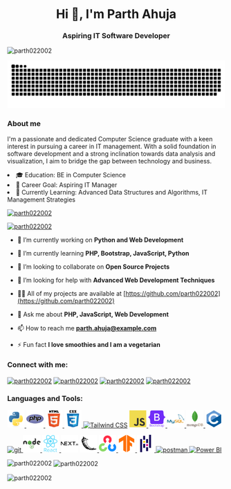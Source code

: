 <h1 align="center">Hi 👋, I'm Parth Ahuja</h1>
<h3 align="center">Aspiring IT Software Developer</h3>

<p align="left"> <img src="https://komarev.com/ghpvc/?username=parth022002&label=Profile%20views&color=0e75b6&style=flat" alt="parth022002" /> </p>

<picture>
  <source
    media="(prefers-color-scheme: dark)"
    srcset="https://raw.githubusercontent.com/platane/snk/output/github-contribution-grid-snake-dark.svg"
  />
  <source
    media="(prefers-color-scheme: light)"
    srcset="https://raw.githubusercontent.com/platane/snk/output/github-contribution-grid-snake.svg"
  />
  <img
    alt="github contribution grid snake animation"
    src="https://raw.githubusercontent.com/platane/snk/output/github-contribution-grid-snake.svg"
  />
</picture>

<h3 align="left">About me</h3>
<p align="left"> I'm a passionate and dedicated Computer Science graduate with a keen interest in pursuing a career in IT management. With a solid foundation in software development and a strong inclination towards data analysis and visualization, I aim to bridge the gap between technology and business. 
  <li align="left">🎓 Education: BE in Computer Science</li>
  <li align="left">🎯 Career Goal: Aspiring IT Manager</li>
  <li align="left">🌱 Currently Learning: Advanced Data Structures and Algorithms, IT Management Strategies</li>
</p>

<p align="left"> <a href="https://github.com/ryo-ma/github-profile-trophy"><img src="https://github-profile-trophy.vercel.app/?username=parth022002" alt="parth022002" /></a> </p>

<p align="left"> <a href="https://twitter.com/parth022002" target="blank"><img src="https://img.shields.io/twitter/follow/parth022002?logo=twitter&style=for-the-badge" alt="parth022002" /></a> </p>

- 🔭 I’m currently working on **Python and Web Development**

- 🌱 I’m currently learning **PHP, Bootstrap, JavaScript, Python**

- 👯 I’m looking to collaborate on **Open Source Projects**

- 🤝 I’m looking for help with **Advanced Web Development Techniques**

- 👨‍💻 All of my projects are available at [https://github.com/parth022002](https://github.com/parth022002)

- 💬 Ask me about **PHP, JavaScript, Web Development**

- 📫 How to reach me **parth.ahuja@example.com**

- ⚡ Fun fact **I love smoothies and I am a vegetarian**

<h3 align="left">Connect with me:</h3>
<p align="left">
<a href="https://leetcode.com/u/parthahuja021102/" target="blank"><img align="center" src="https://raw.githubusercontent.com/rahuldkjain/github-profile-readme-generator/master/src/images/icons/Social/leet-code.svg" alt="parth022002" height="30" width="40" /></a>
<a href="https://www.linkedin.com/in/parth-ahuja-189831225/" target="blank"><img align="center" src="https://raw.githubusercontent.com/rahuldkjain/github-profile-readme-generator/master/src/images/icons/Social/linked-in-alt.svg" alt="parth022002" height="30" width="40" /></a>
<a href="https://www.instagram.com/parth._.ahuja/?next=%2F" target="blank"><img align="center" src="https://raw.githubusercontent.com/rahuldkjain/github-profile-readme-generator/master/src/images/icons/Social/instagram.svg" alt="parth022002" height="30" width="40" /></a>
<a href="https://x.com/Parth_ahuja_" target="blank"><img align="center" src="https://raw.githubusercontent.com/rahuldkjain/github-profile-readme-generator/master/src/images/icons/Social/twitter.svg" alt="parth022002" height="30" width="40" /></a>

</p>

<h3 align="left">Languages and Tools:</h3>
<p align="left"> 
<a href="https://www.python.org" target="_blank" rel="noreferrer"> <img src="https://raw.githubusercontent.com/devicons/devicon/master/icons/python/python-original.svg" alt="python" width="40" height="40"/> </a>
<a href="https://www.php.net" target="_blank" rel="noreferrer"> <img src="https://raw.githubusercontent.com/devicons/devicon/master/icons/php/php-original.svg" alt="php" width="40" height="40"/> </a>
<a href="https://www.w3.org/html/" target="_blank" rel="noreferrer"> <img src="https://raw.githubusercontent.com/devicons/devicon/master/icons/html5/html5-original-wordmark.svg" alt="html5" width="40" height="40"/> </a>
<a href="https://www.w3schools.com/css/" target="_blank" rel="noreferrer"> <img src="https://raw.githubusercontent.com/devicons/devicon/master/icons/css3/css3-original-wordmark.svg" alt="css3" width="40" height="40"/> </a>
<a href="https://tailwindcss.com/" target="_blank" rel="noreferrer"><img src="https://www.vectorlogo.zone/logos/tailwindcss/tailwindcss-icon.svg" alt="Tailwind CSS" width="40" height="40"/></a>
<a href="https://developer.mozilla.org/en-US/docs/Web/JavaScript" target="_blank" rel="noreferrer"> <img src="https://raw.githubusercontent.com/devicons/devicon/master/icons/javascript/javascript-original.svg" alt="javascript" width="40" height="40"/> </a> 
<a href="https://getbootstrap.com" target="_blank" rel="noreferrer"> <img src="https://raw.githubusercontent.com/devicons/devicon/master/icons/bootstrap/bootstrap-plain-wordmark.svg" alt="bootstrap" width="40" height="40"/> </a>
<a href="https://www.mysql.com/" target="_blank" rel="noreferrer"> <img src="https://raw.githubusercontent.com/devicons/devicon/master/icons/mysql/mysql-original-wordmark.svg" alt="MySQL" width="40" height="40"/> </a>
<a href="https://www.mongodb.com/" target="_blank" rel="noreferrer"> <img src="https://raw.githubusercontent.com/devicons/devicon/master/icons/mongodb/mongodb-original-wordmark.svg" alt="mongodb" width="40" height="40"/> </a> 
<a href="https://www.cprogramming.com/" target="_blank" rel="noreferrer"> <img src="https://raw.githubusercontent.com/devicons/devicon/master/icons/c/c-original.svg" alt="c" width="40" height="40"/> </a> 

<a href="https://git-scm.com/" target="_blank" rel="noreferrer"> <img src="https://www.vectorlogo.zone/logos/git-scm/git-scm-icon.svg" alt="git" width="40" height="40"/> </a>
<a href="https://nodejs.org" target="_blank" rel="noreferrer"> <img src="https://raw.githubusercontent.com/devicons/devicon/master/icons/nodejs/nodejs-original-wordmark.svg" alt="nodejs" width="40" height="40"/> </a> 
<a href="https://reactjs.org/" target="_blank" rel="noreferrer"> <img src="https://raw.githubusercontent.com/devicons/devicon/master/icons/react/react-original-wordmark.svg" alt="react" width="40" height="40"/> </a>
<a href="https://nextjs.org/" target="_blank" rel="noreferrer"> <img src="https://raw.githubusercontent.com/devicons/devicon/master/icons/nextjs/nextjs-original-wordmark.svg" alt="Next.js" width="40" height="40"/></a>
<a href="https://flask.palletsprojects.com/" target="_blank" rel="noreferrer"> <img src="https://raw.githubusercontent.com/devicons/devicon/master/icons/flask/flask-original.svg" alt="Flask" width="40" height="40"/> </a>
<a href="https://opencv.org/" target="_blank" rel="noreferrer"> <img src="https://raw.githubusercontent.com/devicons/devicon/master/icons/opencv/opencv-original.svg" alt="OpenCV" width="40" height="40"/> </a>
<a href="https://www.tensorflow.org/" target="_blank" rel="noreferrer"> <img src="https://raw.githubusercontent.com/devicons/devicon/master/icons/tensorflow/tensorflow-original.svg" alt="TensorFlow" width="40" height="40"/> </a>
<a href="https://pandas.pydata.org/" target="_blank" rel="noreferrer"> <img src="https://raw.githubusercontent.com/devicons/devicon/2ae2a900d2f041da66e950e4d48052658d850630/icons/pandas/pandas-original.svg" alt="pandas" width="40" height="40"/> </a> 
<a href="https://postman.com" target="_blank" rel="noreferrer"> <img src="https://www.vectorlogo.zone/logos/getpostman/getpostman-icon.svg" alt="postman" width="40" height="40"/> </a> 
<a href="https://powerbi.microsoft.com/" target="_blank" rel="noreferrer"><img src="https://upload.wikimedia.org/wikipedia/commons/c/cf/New_Power_BI_Logo.svg" alt="Power BI" width="40" height="40"/></a>
</p>

<p><img align="left" src="https://github-readme-stats.vercel.app/api/top-langs?username=parth022002&show_icons=true&locale=en&layout=compact" alt="parth022002" /></p>

<p>&nbsp;<img align="center" src="https://github-readme-stats.vercel.app/api?username=parth022002&show_icons=true&locale=en" alt="parth022002" /></p>

<p><img align="center" src="https://github-readme-streak-stats.herokuapp.com/?user=parth022002&" alt="parth022002" /></p>
